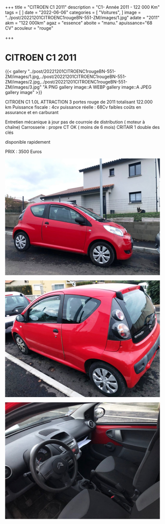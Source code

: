 +++
title = "CITROEN C1 2011"
description = "C1- Année 2011 - 122 000 Km"
tags = [
]
date = "2022-06-06"
categories = [
    "Voitures",
]
image = "../post/20221201CITROENC1rougeBN-551-ZM/images/1.jpg"
adate = "2011"
akm = "122 000km"
agaz = "essence"
aboite = "manu."
apuissance="68 CV"
acouleur = "rouge"

+++

# CITROEN  C1 2011

{{< gallery "../post/20221201CITROENC1rougeBN-551-ZM/images/1.jpg,../post/20221201CITROENC1rougeBN-551-ZM/images/2.jpg,../post/20221201CITROENC1rougeBN-551-ZM/images/3.jpg" "A PNG gallery image::A WEBP gallery image::A JPEG gallery image" >}}


CITROEN C1 1.0L ATTRACTION 3 portes rouge de 2011 totalisant 122.000 km
Puissance fiscale : 4cv
puissance réelle : 68Cv
faibles coûts en assurance et en carburant


Entretien mécanique à jour 
pas de courroie de distribution ( moteur à chaîne)
Carrosserie : propre
CT OK ( moins de 6 mois)
CRITAIR 1
double des clés

disponible rapidement

PRIX : 3500 Euros


<!-- more -->


![](images/1.jpg)

![](images/2.jpg)

![](images/3.jpg)

